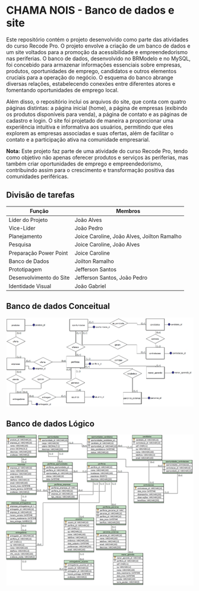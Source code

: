 # CHAMA NOIS - Banco de dados e site

Este repositório contém o projeto desenvolvido como parte das atividades do curso Recode Pro. O projeto envolve a criação de um banco de dados e um site voltados para a promoção da acessibilidade e empreendedorismo nas periferias. O banco de dados, desenvolvido no BRModelo e no MySQL, foi concebido para armazenar informações essenciais sobre empresas, produtos, oportunidades de emprego, candidatos e outros elementos cruciais para a operação do negócio. O esquema do banco abrange diversas relações, estabelecendo conexões entre diferentes atores e fomentando oportunidades de emprego local.

Além disso, o repositório inclui os arquivos do site, que conta com quatro páginas distintas: a página inicial (home), a página de empresas (exibindo os produtos disponíveis para venda), a página de contato e as páginas de cadastro e login. O site foi projetado de maneira a proporcionar uma experiência intuitiva e informativa aos usuários, permitindo que eles explorem as empresas associadas e suas ofertas, além de facilitar o contato e a participação ativa na comunidade empresarial.

**Nota:** Este projeto faz parte de uma atividade do curso Recode Pro, tendo como objetivo não apenas oferecer produtos e serviços às periferias, mas também criar oportunidades de emprego e empreendedorismo, contribuindo assim para o crescimento e transformação positiva das comunidades periféricas.

## Divisão de tarefas

| Função                  | Membros                                 |
|-------------------------|-----------------------------------------|
| Líder do Projeto        | João Alves                              |
| Vice-Líder              | João Pedro                              |
| Planejamento            | Joice Caroline, João Alves, Joilton Ramalho |
| Pesquisa                | Joice Caroline, João Alves              |
| Preparação Power Point  | Joice Caroline                          |
| Banco de Dados          | Joilton Ramalho                         |
| Prototipagem            | Jefferson Santos                        |
| Desenvolvimento do Site | Jefferson Santos, João Pedro           |
| Identidade Visual       | João Gabriel                            |


## Banco de dados Conceitual

![Banco de dados Conceitual](https://github.com/Chama-Nois/Chama-Nois/blob/main/img/bd_conceitual.jpg)

## Banco de dados Lógico

![Banco de dados Lógico](https://github.com/Chama-Nois/Chama-Nois/blob/main/img/bd_logico.jpg)